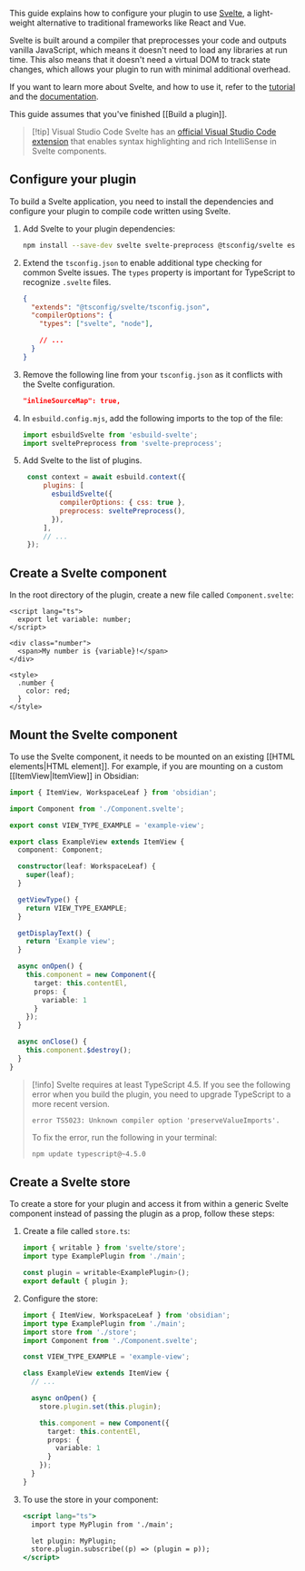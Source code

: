 This guide explains how to configure your plugin to use [Svelte](https://svelte.dev/), a light-weight alternative to traditional frameworks like React and Vue.

Svelte is built around a compiler that preprocesses your code and outputs vanilla JavaScript, which means it doesn't need to load any libraries at run time. This also means that it doesn't need a virtual DOM to track state changes, which allows your plugin to run with minimal additional overhead.

If you want to learn more about Svelte, and how to use it, refer to the [tutorial](https://svelte.dev/tutorial/basics) and the [documentation](https://svelte.dev/docs).

This guide assumes that you've finished [[Build a plugin]].

> [!tip] Visual Studio Code
> Svelte has an [official Visual Studio Code extension](https://marketplace.visualstudio.com/items?itemName=svelte.svelte-vscode) that enables syntax highlighting and rich IntelliSense in Svelte components.

## Configure your plugin

To build a Svelte application, you need to install the dependencies and configure your plugin to compile code written using Svelte.

1. Add Svelte to your plugin dependencies:

   ```bash
   npm install --save-dev svelte svelte-preprocess @tsconfig/svelte esbuild-svelte
   ```

2. Extend the `tsconfig.json` to enable additional type checking for common Svelte issues. The `types` property is important for TypeScript to recognize `.svelte` files.

   ```json
   {
     "extends": "@tsconfig/svelte/tsconfig.json",
     "compilerOptions": {
       "types": ["svelte", "node"],

       // ...
     }
   }
   ```

3. Remove the following line from your `tsconfig.json` as it conflicts with the Svelte configuration.

   ```json
   "inlineSourceMap": true,
   ```

4. In `esbuild.config.mjs`, add the following imports to the top of the file:

   ```js
   import esbuildSvelte from 'esbuild-svelte';
   import sveltePreprocess from 'svelte-preprocess';
   ```

5. Add Svelte to the list of plugins.

   ```js
	const context = await esbuild.context({
		plugins: [
		  esbuildSvelte({
			compilerOptions: { css: true },
			preprocess: sveltePreprocess(),
		  }),
		],
		// ...
	});
   ```

## Create a Svelte component

In the root directory of the plugin, create a new file called `Component.svelte`:

```tsx
<script lang="ts">
  export let variable: number;
</script>

<div class="number">
  <span>My number is {variable}!</span>
</div>

<style>
  .number {
    color: red;
  }
</style>
```

## Mount the Svelte component

To use the Svelte component, it needs to be mounted on an existing [[HTML elements|HTML element]]. For example, if you are mounting on a custom [[ItemView|ItemView]] in Obsidian:

```ts
import { ItemView, WorkspaceLeaf } from 'obsidian';

import Component from './Component.svelte';

export const VIEW_TYPE_EXAMPLE = 'example-view';

export class ExampleView extends ItemView {
  component: Component;

  constructor(leaf: WorkspaceLeaf) {
    super(leaf);
  }

  getViewType() {
    return VIEW_TYPE_EXAMPLE;
  }

  getDisplayText() {
    return 'Example view';
  }

  async onOpen() {
    this.component = new Component({
      target: this.contentEl,
      props: {
        variable: 1
      }
    });
  }

  async onClose() {
    this.component.$destroy();
  }
}
```

> [!info]
> Svelte requires at least TypeScript 4.5. If you see the following error when you build the plugin, you need to upgrade TypeScript to a more recent version.
>
> ```plain
> error TS5023: Unknown compiler option 'preserveValueImports'.
> ```
>
> To fix the error, run the following in your terminal:
>
> ```bash
> npm update typescript@~4.5.0
> ```

## Create a Svelte store

To create a store for your plugin and access it from within a generic Svelte component instead of passing the plugin as a prop, follow these steps:

1. Create a file called `store.ts`:

   ```jsx
   import { writable } from 'svelte/store';
   import type ExamplePlugin from './main';

   const plugin = writable<ExamplePlugin>();
   export default { plugin };
   ```

2. Configure the store:

   ```ts
   import { ItemView, WorkspaceLeaf } from 'obsidian';
   import type ExamplePlugin from './main';
   import store from './store';
   import Component from './Component.svelte';

   const VIEW_TYPE_EXAMPLE = 'example-view';

   class ExampleView extends ItemView {
     // ...

     async onOpen() {
       store.plugin.set(this.plugin);

       this.component = new Component({
         target: this.contentEl,
         props: {
           variable: 1
         }
       });
     }
   }
   ```

3. To use the store in your component:

   ```jsx
   <script lang="ts">
     import type MyPlugin from './main';

     let plugin: MyPlugin;
     store.plugin.subscribe((p) => (plugin = p));
   </script>
   ```
